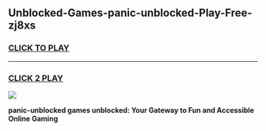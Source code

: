 
## Unblocked-Games-panic-unblocked-Play-Free-zj8xs
<h3>
<a href="https://premium76.site?title=panic-unblocked&ref=10A">CLICK TO PLAY</a></h3>
<hr>

<h3>
<a href="https://premium76.site?title=panic-unblocked&ref=10A">CLICK 2 PLAY</a>
  
</h3>

<a href="https://premium76.site?title=panic-unblocked&ref=10A"><img src="https://clearcache.store/games.png"></a>


**panic-unblocked games unblocked: Your Gateway to Fun and Accessible Online Gaming**
